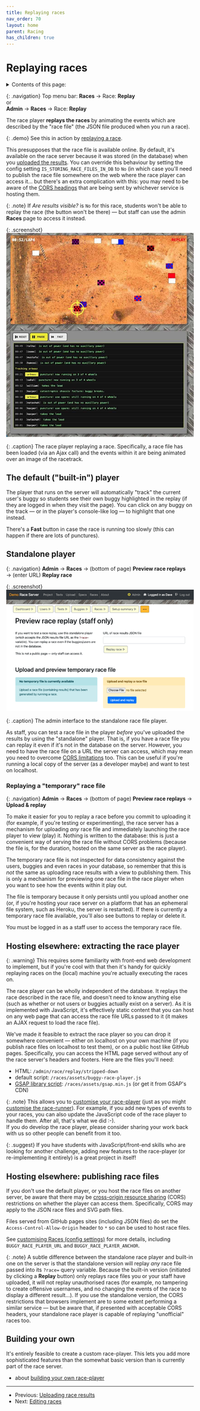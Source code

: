 ```yaml
---
title: Replaying races
nav_order: 70
layout: home
parent: Racing
has_children: true
---
```


# Replaying races

<details close markdown="block">
  <summary>
    Contents of this page:
  </summary>
  {: .text-delta }
- TOC
{:toc}
</details>

{: .navigation}
Top menu bar: **Races** → Race: **Replay**  
or  
**Admin** → **Races** → Race: **Replay** 

The race player **replays the races** by animating the events which are
described by the "race file" (the JSON file produced when you run a race).

{: .demo}
See this in action by [replaying a race]({{site.content.demo_url}}/races/{{site.content.demo_race_id}}/replay#replay).

This presupposes that the race file is available online. By default, it's
available on the race server because it was stored (in the database) when
you [uploaded the results](uploading-results). You can override this behaviour
by setting the config setting `IS_STORING_RACE_FILES_IN_DB` to `No` (in which
case you'll need to publish the race file somewhere on the web where the race
player can access it... but there's an extra complication with this: you may
need to be aware of the [CORS headings](https://developer.mozilla.org/en-US/docs/Web/HTTP/Guides/CORS)
that are being sent by whichever service is hosting them.

{: .note}
If _Are results visible?_ is `No` for this race, students won't be able to
replay the race (the button won't be there) — but staff can use the admin
**Races** page to access it instead.

{: .screenshot}
![Screenshot showing a replay of a race](/docs/img/screenshots/race-replay.jpg)

{: .caption}
The race player replaying a race. Specifically, a race file has been loaded
(via an Ajax call) and the events within it are being animated over an image
of the racetrack.

## The default ("built-in") player

The player that runs on the server will automatically "track" the current
user's buggy so students see their own buggy highlighted in the replay (if they
are logged in when they visit the page). You can click on any buggy on the
track — or in the player's console-like log — to highlight that one instead.

There's a **Fast** button in case the race is running too slowly (this can
happen if there are lots of punctures).

## Standalone player

{: .navigation}
**Admin** → **Races** → (bottom of page) **Preview race replays**  
→ (enter URL) **Replay race**

{: .screenshot}
![Screenshot of the temporary race file replay interface](/docs/img/screenshots/preview-race-replay.png)

{: .caption}
The admin interface to the standalone race file player.

As staff, you can test a race file in the player _before_ you've uploaded the
results by using the "standalone" player. That is, if you have a race file you
can replay it even if it's not in the database on the server. However, you need
to have the race file on a URL the server can access, which may mean you need
to overcome [CORS limitations](#hosting-elsewhere-publishing-race-files) too.
This can be useful if you're running a local copy of the server (as a developer
maybe) and want to test on localhost.

### Replaying a "temporary" race file

{: .navigation}
**Admin** → **Races** → (bottom of page) **Preview race replays**
→ **Upload & replay**

To make it easier for you to replay a race before you commit to uploading it
(for example, if you're testing or experimenting), the race server has a
mechanism for uploading _any_ race file and immediately launching the race
player to view (play) it. Nothing is written to the database: this is just
a convenient way of serving the race file without CORS problems (because the
file is, for the duration, hosted on the same server as the race player).

The temporary race file is not inspected for data consistency against the
users, buggies and even races in your database, so remember that this is *not*
the same as uploading race results with a view to publishing them. This is only
a mechanism for previewing one race file in the race player when you want to
see how the events within it play out.

The file is temporary because it only persists until you upload another one (or,
if you're hosting your race server on a platform that has an ephemeral file
system, such as Heroku, the server is restarted). If there is currently a
temporary race file available, you'll also see buttons to replay or delete it.

You must be logged in as a staff user to access the temporary race file.

## Hosting elsewhere: extracting the race player

{: .warning}
This requires some familiarity with front-end web development to implement,
but if you're cool with that then it's handy for quickly replaying races on the
(local) machine you're actually executing the races on.

The race player can be wholly independent of the database. It replays the race
described in the race file, and doesn't need to know anything else (such as
whether or not users or buggies actually exist on a server). As it is
implemented with JavaScript, it's effectively static content that you can host
on any web page that can access the race file URLs passed to it (it makes an
AJAX request to load the race file).

We've made it feasible to extract the race player so you can drop it somewhere
convenient — either on localhost on your own machine (if you publish race files
on localhost to test them), or on a public host like GitHub pages.
Specifically, you can access the HTML page served without any of the race
server's headers and footers. Here are the files you'll need:

* HTML: `/admin/race/replay/stripped-down`
* default script: `/races/assets/buggy-race-player.js`
* [GSAP library script](https://greensock.com): `/races/assets/gsap.min.js` (or
  get it from GSAP's CDN)

{: .note}
This allows you to [customise your race-player](custom-player) (just as you
might [customise the race-runner](custom-runner)). For example, if you add new
types of events to your races, you can also update the JavaScript code of the
race player to handle them. After all, that's what we did :-).
<br>
If you do develop the race player, please consider sharing your work back with
us so other people can benefit from it too.  

{: .suggest}
If you have students with JavaScript/front-end skills who are looking for
another challenge, adding new features to the race-player (or re-implementing
it entirely) is a great project in itself!



## Hosting elsewhere: publishing race files


If you don't use the default player, or you host the race files on another
server, be aware that there may be
[cross-origin resource sharing](https://developer.mozilla.org/en-US/docs/Web/HTTP/CORS)
(CORS) restrictions on whether the player can access them. Specifically, CORS
may apply to the JSON race files and SVG path files.

Files served from GitHub pages sites (including JSON files) do set the
`Access-Control-Allow-Origin` header to `*` so can be used to host race files.

See [customising Races (config settings)](../customising/races) for more
details, including `BUGGY_RACE_PLAYER_URL` and `BUGGY_RACE_PLAYER_ANCHOR`.

{: .note}
A subtle difference between the standalone race player and built-in one on the
server is that the standalone version will replay _any_ race file passed into
its `?race=` query variable. Because the built-in version (initiated by
clicking a **Replay** button) only replays race files you or your staff have
uploaded, it will not replay unauthorised races (for example, no tampering to
create offensive usernames, and no changing the events of the race to display a
different result...). If you use the standalone version, the CORS restrictions
that browsers implement are to some extent performing a similar service — but
be aware that, if presented with acceptable CORS headers, your standalone race
player is capable of replaying "unofficial" races too.

## Building your own

It's entirely feasible to create a custom race-player. This lets you add more
sophisticated features than the somewhat basic version than is currently part
of the race server.

* about [building your own race-player](custom-player/)

---

* Previous: [Uploading race results](uploading-results)
* Next: [Editing races](editing)
